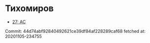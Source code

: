 # Тихомиров
- [27: AC](27.md)

Commit: 44d74abf92840492621ce39df84af228289caf68
 fetched at: 20201105-234755
